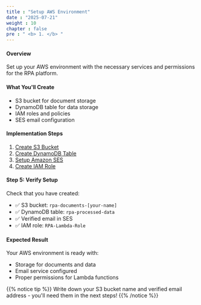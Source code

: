 ```yaml
---
title : "Setup AWS Environment"
date : "2025-07-21"
weight : 10
chapter : false
pre : " <b> 1. </b> "
---
```


#### Overview
Set up your AWS environment with the necessary services and permissions for the RPA platform.

#### What You'll Create
- S3 bucket for document storage
- DynamoDB table for data storage
- IAM roles and policies
- SES email configuration

#### Implementation Steps

1. [Create S3 Bucket](1.1-create-s3-bucket/)
2. [Create DynamoDB Table](1.2-create-dynamodb/)
3. [Setup Amazon SES](1.3-setup-ses/)
4. [Create IAM Role](1.4-create-iam-role/)

#### Step 5: Verify Setup
Check that you have created:
- ✅ S3 bucket: `rpa-documents-[your-name]`
- ✅ DynamoDB table: `rpa-processed-data`
- ✅ Verified email in SES
- ✅ IAM role: `RPA-Lambda-Role`

#### Expected Result
Your AWS environment is ready with:
- Storage for documents and data
- Email service configured
- Proper permissions for Lambda functions

{{% notice tip %}}
Write down your S3 bucket name and verified email address - you'll need them in the next steps!
{{% /notice %}}